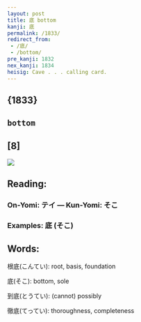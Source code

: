 ```yaml
---
layout: post
title: 底 bottom
kanji: 底
permalink: /1833/
redirect_from:
 - /底/
 - /bottom/
pre_kanji: 1832
nex_kanji: 1834
heisig: Cave . . . calling card.
---
```


## {1833}

## `bottom`

## [8]

<div class="stroke"><img src="E5BA95.png" /></div>

## Reading:

### On-Yomi: テイ &mdash; Kun-Yomi: そこ

### Examples: 底 (そこ)

## Words:

根底(こんてい): root, basis, foundation

底(そこ): bottom, sole

到底(とうてい): (cannot) possibly

徹底(てってい): thoroughness, completeness
